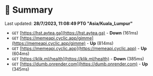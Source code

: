 # 📖 Summary
Last updated: **28/7/2023, 11:08:49 PTG "Asia/Kuala_Lumpur"**

- `GET` [https://hst.aytea.ga](https://hst.aytea.ga) - **Down** (161ms)
- `GET` [https://memeapi.cyclic.app/gimme](https://memeapi.cyclic.app/gimme) - **Up** (814ms)
- `GET` [https://memeapi.cyclic.app](https://memeapi.cyclic.app) - **Up** (604ms)
- `GET` [https://klik.ml/health](https://klik.ml/health) - **Down** (385ms)
- `GET` [https://dumb.onrender.com](https://dumb.onrender.com) - **Up** (345ms)
